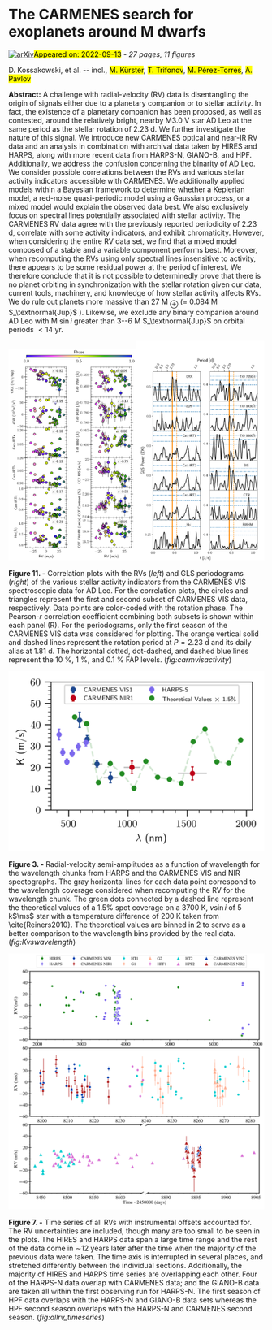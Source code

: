 <div class="macros" style="visibility:hidden;">
$\newcommand{\ensuremath}{}$
$\newcommand{\xspace}{}$
$\newcommand{\object}[1]{\texttt{#1}}$
$\newcommand{\farcs}{{.}''}$
$\newcommand{\farcm}{{.}'}$
$\newcommand{\arcsec}{''}$
$\newcommand{\arcmin}{'}$
$\newcommand{\ion}[2]{#1#2}$
$\newcommand{\textsc}[1]{\textrm{#1}}$
$\newcommand{\hl}[1]{\textrm{#1}}$
$\newcommand{\footnote}[1]{}$
$\newcommand{\juliet}{\texttt{juliet}}$
$\newcommand{\serval}{\texttt{serval}}$
$\newcommand{\george}{\texttt{george}}$
$\newcommand{\exostriker}{\texttt{Exo-Striker}}$
$\newcommand{\tess}{TESS}$
$\newcommand{\gaia}{\textit{Gaia}}$
$\newcommand{\jwst}{JWST}$
$\newcommand{\au}{au}$
$\newcommand{\XX}{\textbf{\textcolor{red}{XX}}}$
$\newcommand{\addref}[1]{(add ref)}$
$\newcommand{\person}[2]{\textcolor{magenta}{\bf @#1: #2}}$
$\newcommand{\TODO}[1]{\textcolor{magenta}{\textsc{todo:} \textit{#1}}}$
$\newcommand{\CHANGE}[1]{\textcolor{red}{\textbf{#1}}}$
$\newcommand$
$\newcommand{\abs}[1]{|#1|}$
$\newcommand{\ms}{m s^{-1}}$
$\newcommand{\mearth}{M_\oplus}$
$\newcommand{\rearth}{R_\oplus}$</div>

<div class="macros" style="visibility:hidden;">
$\newcommand{\ensuremath}{}$
$\newcommand{\xspace}{}$
$\newcommand{\object}[1]{\texttt{#1}}$
$\newcommand{\farcs}{{.}''}$
$\newcommand{\farcm}{{.}'}$
$\newcommand{\arcsec}{''}$
$\newcommand{\arcmin}{'}$
$\newcommand{\ion}[2]{#1#2}$
$\newcommand{\textsc}[1]{\textrm{#1}}$
$\newcommand{\hl}[1]{\textrm{#1}}$
$\newcommand{\footnote}[1]{}$
$\newcommand{\juliet}{\texttt{juliet}}$
$\newcommand{\serval}{\texttt{serval}}$
$\newcommand{\george}{\texttt{george}}$
$\newcommand{\exostriker}{\texttt{Exo-Striker}}$
$\newcommand{\tess}{TESS}$
$\newcommand{\gaia}{\textit{Gaia}}$
$\newcommand{\jwst}{JWST}$
$\newcommand{\au}{au}$
$\newcommand{\XX}{\textbf{\textcolor{red}{XX}}}$
$\newcommand{\addref}[1]{(add ref)}$
$\newcommand{\person}[2]{\textcolor{magenta}{\bf @#1: #2}}$
$\newcommand{\TODO}[1]{\textcolor{magenta}{\textsc{todo:} \textit{#1}}}$
$\newcommand{\CHANGE}[1]{\textcolor{red}{\textbf{#1}}}$
$\newcommand$
$\newcommand{\abs}[1]{|#1|}$
$\newcommand{\ms}{m s^{-1}}$
$\newcommand{\mearth}{M_\oplus}$
$\newcommand{\rearth}{R_\oplus}$</div>



<div id="title">

# The CARMENES search for exoplanets around M dwarfs

</div>
<div id="comments">

[![arXiv](https://img.shields.io/badge/arXiv-2209.05814-b31b1b.svg)](https://arxiv.org/abs/2209.05814)<mark>Appeared on: 2022-09-13</mark> - _27 pages, 11 figures_

</div>
<div id="authors">

D. Kossakowski, et al. -- incl., <mark>M. Kürster</mark>, <mark>T. Trifonov</mark>, <mark>M. Pérez-Torres</mark>, <mark>A. Pavlov</mark>

</div>
<div id="abstract">

**Abstract:** A challenge with radial-velocity (RV) data is disentangling the origin of signals either due to a planetary companion or to stellar activity. In fact, the existence of a planetary companion has been proposed, as well as contested, around the relatively bright, nearby M3.0 V star AD Leo at the same period as the stellar rotation of 2.23 d. We further investigate the nature of this signal. We introduce new CARMENES optical and near-IR RV data and an analysis in combination with archival data taken by HIRES and HARPS, along with more recent data from HARPS-N, GIANO-B, and HPF. Additionally, we address the confusion concerning the binarity of AD Leo. We consider possible correlations between the RVs and various stellar activity indicators accessible with CARMENES. We additionally applied models within a Bayesian framework to determine whether a Keplerian model, a red-noise quasi-periodic model using a Gaussian process, or a mixed model would explain the observed data best. We also exclusively focus on spectral lines potentially associated with stellar activity. The CARMENES RV data agree with the previously reported periodicity of 2.23 d, correlate with some activity indicators, and exhibit chromaticity.  However, when considering the entire RV data set, we find that a mixed model composed of a stable and a variable component performs best. Moreover, when recomputing the RVs using only spectral lines insensitive to activity, there appears to be some residual power at the period of interest. We therefore conclude that it is not possible to determinedly prove that there is no planet orbiting in synchronization with the stellar rotation given our data, current tools, machinery, and knowledge of how stellar activity affects RVs. We do rule out planets more massive than 27 M $_{\oplus}$ (= 0.084 M $_\textnormal{Jup}$ ). Likewise, we exclude any binary companion around AD Leo with M $\sin{i}$ greater than 3--6 M $_\textnormal{Jup}$ on orbital periods $<14$ yr.

</div>

<div id="div_fig1">

<img src="tmp_2209.05814/./20220331_adleo_activity_carmvis1carmvis2_correlations.png" alt="Fig11.1" width="50%"/><img src="tmp_2209.05814/./20220402_adleo_periodogram_carmvis_activity.png" alt="Fig11.2" width="50%"/>

**Figure 11. -** Correlation plots with the RVs (_left_) and GLS periodograms (_right_) of the various stellar activity indicators from the CARMENES VIS spectroscopic data for AD Leo. For the correlation plots, the circles and triangles represent the first and second subset of CARMENES VIS data, respectively. Data points are color-coded with the rotation phase. The Pearson-$r$ correlation coefficient combining both subsets is shown within each panel (R). For the periodograms, only the first season of the CARMENES VIS data was considered for plotting. The orange vertical solid and dashed lines represent the rotation period at $P=2.23$ d and its daily alias at 1.81 d. The horizontal dotted, dot-dashed, and dashed blue lines represent the 10 \%, 1 \%, and 0.1 \% FAP levels. (*fig:carmvisactivity*)

</div>
<div id="div_fig2">

<img src="tmp_2209.05814/./harps123456vis1234niryh_theory_20220405.png" alt="Fig3" width="100%"/>

**Figure 3. -** Radial-velocity semi-amplitudes as a function of wavelength for the wavelength chunks from HARPS and the CARMENES VIS and NIR spectographs. The gray horizontal lines for each data point correspond to the wavelength coverage considered when recomputing the RV for the wavelength chunk. The green dots connected by a dashed line represent the theoretical values of a 1.5\% spot coverage on a 3700 K, $v \sin{i}$ of 5 k$\ms$ star with a temperature difference of 200 K taken from \cite{Reiners2010}. The theoretical values are binned in 2 to serve as a better comparison to the wavelength bins provided by the real data. (*fig:Kvswavelength*)

</div>
<div id="div_fig3">

<img src="tmp_2209.05814/./allrv_timeseries_20220707.png" alt="Fig7" width="100%"/>

**Figure 7. -** Time series of all RVs with instrumental offsets accounted for. The RV uncertainties are included, though many are too small to be seen in the plots. The HIRES and HARPS data span a large time range and the rest of the data come in $\sim$12 years later after the time when the majority of the previous data were taken. The time axis is interrupted in several places, and stretched differently between the individual sections. Additionally, the majority of HIRES and HARPS time series are overlapping each other. Four of the HARPS-N data overlap with CARMENES data; and the GIANO-B data are taken all within the first observing run for HARPS-N. The first season of HPF data overlaps with the HARPS-N and GIANO-B data sets whereas the HPF second season overlaps with the HARPS-N and CARMENES second season. (*fig:allrv_timeseries*)

</div>